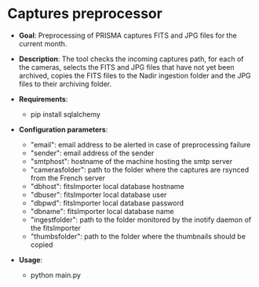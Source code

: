 # Captures preprocessor

- **Goal**: Preprocessing of PRISMA captures FITS and JPG files for the current month.

- **Description**: The tool checks the incoming captures path, for each of the cameras, selects the FITS and JPG files that have not yet been archived, copies the FITS files to the Nadir ingestion folder and the JPG files to their archiving folder. 

- **Requirements**:
    - pip install sqlalchemy 

- **Configuration parameters**:
    - "email": email address to be alerted in case of preprocessing failure
    - "sender": email address of the sender
    - "smtphost": hostname of the machine hosting the smtp server
    - "camerasfolder": path to the folder where the captures are rsynced from the French server
    - "dbhost": fitsImporter local database hostname
    - "dbuser": fitsImporter local database user
    - "dbpwd": fitsImporter local database password
    - "dbname": fitsImporter local database name
    - "ingestfolder": path to the folder monitored by the inotify daemon of the fitsImporter
    - "thumbsfolder": path to the folder where the thumbnails should be copied

- **Usage**:
    - python main.py

